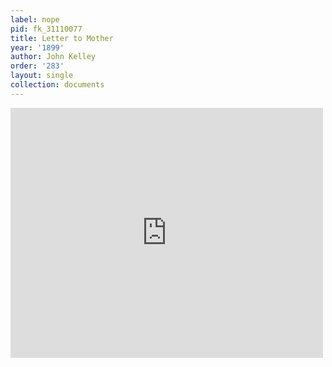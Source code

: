 ```yaml
---
label: nope
pid: fk_31110077
title: Letter to Mother
year: '1899'
author: John Kelley
order: '283'
layout: single
collection: documents
---
```

<iframe src="https://northwestern.app.box.com/embed/s/wv6pu54c9jjjpletk22ufflsib2wy57h?sortColumn=date&view=list" width="500" height="400" frameborder="0" allowfullscreen webkitallowfullscreen msallowfullscreen></iframe>
